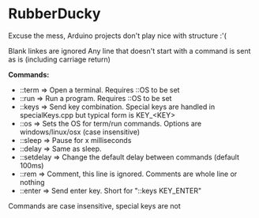 # RubberDucky

Excuse the mess, Arduino projects don't play nice with structure :'(

Blank linkes are ignored
Any line that doesn't start with a command is sent as is (including carriage return)

**Commands:**
- ::term => Open a terminal. Requires ::OS to be set
- ::run => Run a program. Requires ::OS to be set
- ::keys => Send key combination. Special keys are handled in specialKeys.cpp but typical form is KEY_\<KEY\>
- ::os => Sets the OS for term/run commands. Options are windows/linux/osx (case insensitive)
- ::sleep => Pause for x milliseconds
- ::delay => Same as sleep.
- ::setdelay => Change the default delay between commands (default 100ms)
- ::rem => Comment, this line is ignored. Comments are whole line or nothing
- ::enter => Send enter key. Short for "::keys KEY_ENTER"

Commands are case insensitive, special keys are not
